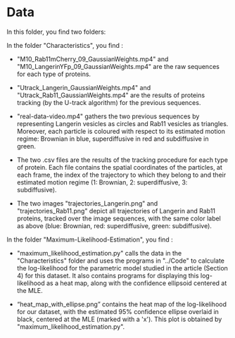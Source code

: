 # Data

In this folder, you find two folders:

In the folder "Characteristics", you find :

- "M10_Rab11mCherry_09_GaussianWeights.mp4" and "M10_LangerinYFp_09_GaussianWeights.mp4" are the raw sequences for each type of proteins.

- "Utrack_Langerin_GaussianWeights.mp4" and "Utrack_Rab11_GaussianWeights.mp4" are the results of proteins tracking (by the U-track algorithm) for the previous sequences.

- "real-data-video.mp4" gathers the two previous sequences by representing  Langerin vesicles as circles and Rab11 vesicles as triangles. Moreover, each particle is coloured with respect to its estimated motion regime: Brownian in blue, superdiffusive in red and subdiffusive in green. 

- The two .csv files are the results of the tracking procedure for each type of protein. Each file contains the spatial coordinates of the particles, at each frame, the index of the trajectory to which they belong to and their estimated motion regime (1: Brownian, 2: superdiffusive, 3: subdiffusive).

- The two images "trajectories_Langerin.png" and "trajectories_Rab11.png" depict all trajectories of Langerin and  Rab11 proteins, tracked over the image sequences, with the same color label as above (blue: Brownian, red: superdiffusive, green: subdiffusive).  

In the folder "Maximum-Likelihood-Estimation", you find :

- "maximum_likelihood_estimation.py" calls the data in the "Characteristics" folder and uses the programs in "../Code" to calculate the log-likelihood for the parametric model studied in the article (Section 4) for this dataset. It also contains programs for displaying this log-likelihood as a heat map, along with the confidence ellipsoid centered at the MLE. 


- “heat_map_with_ellipse.png” contains the heat map of the log-likelihood for our dataset, with the estimated 95% confidence ellipse overlaid in black, centered at the MLE (marked with a 'x'). This plot is obtained by "maximum_likelihood_estimation.py".
